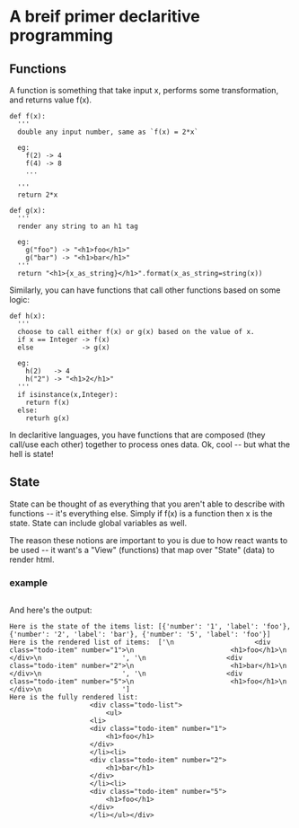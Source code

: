 # A breif primer declaritive programming


## Functions

A function is something that take input x, performs some transformation, and returns value f(x). 

```
def f(x):
  '''
  double any input number, same as `f(x) = 2*x`

  eg:
    f(2) -> 4
    f(4) -> 8
    ...

  '''
  return 2*x

def g(x):
  '''
  render any string to an h1 tag

  eg:
    g("foo") -> "<h1>foo</h1>"
    g("bar") -> "<h1>bar</h1>"
  '''
  return "<h1>{x_as_string}</h1>".format(x_as_string=string(x))
```

Similarly, you can have functions that call other functions based on some logic:

```
def h(x):
  '''
  choose to call either f(x) or g(x) based on the value of x.
  if x == Integer -> f(x)
  else            -> g(x)

  eg:
    h(2)   -> 4
    h("2") -> "<h1>2</h1>"
  '''
  if isinstance(x,Integer):
    return f(x)
  else:
    returh g(x)
```

In declaritive languages, you have functions that are composed (they call/use each other) together to process ones data. Ok, cool -- but what the hell is state!

## State

State can be thought of as everything that you aren't able to describe with functions -- it's everything else. Simply if f(x) is a function then x is the state. State can include global variables as well.

The reason these notions are important to you is due to how react wants to be used -- it want's a "View" (functions) that map over "State" (data) to render html.

### example


```

```

And here's the output:

```
Here is the state of the items list: [{'number': '1', 'label': 'foo'}, {'number': '2', 'label': 'bar'}, {'number': '5', 'label': 'foo'}]
Here is the rendered list of items:  ['\n                    <div class="todo-item" number="1">\n                        <h1>foo</h1>\n                    </div>\n                    ', '\n                    <div class="todo-item" number="2">\n                        <h1>bar</h1>\n                    </div>\n                    ', '\n                    <div class="todo-item" number="5">\n                        <h1>foo</h1>\n                    </div>\n                    ']
Here is the fully rendered list: 
                    <div class="todo-list">
                        <ul>
                    <li>
                    <div class="todo-item" number="1">
                        <h1>foo</h1>
                    </div>
                    </li><li>
                    <div class="todo-item" number="2">
                        <h1>bar</h1>
                    </div>
                    </li><li>
                    <div class="todo-item" number="5">
                        <h1>foo</h1>
                    </div>
                    </li></ul></div>

```
